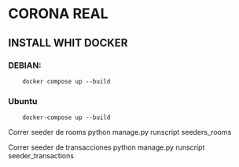 # CORONA REAL

## INSTALL WHIT DOCKER

### DEBIAN:
```
    docker compose up --build 
```

### Ubuntu
```
    docker-compose up --build 
```


Correr seeder de rooms
python manage.py runscript seeders_rooms      

Correr seeder de transacciones
python manage.py runscript seeder_transactions

